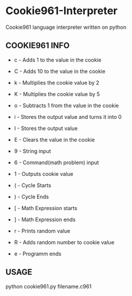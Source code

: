 # Cookie961-Interpreter
Cookie961 language interpreter written on python

## COOKIE961 INFO

* c - Adds 1 to the value in the cookie

* C - Adds 10 to the value in the cookie

* k - Multiplies the cookie value by 2

* K - Multiplies the cookie value by 5

* o - Subtracts 1 from the value in the cookie

* i - Stores the output value and turns it into 0

* I - Stores the output value

* E - Clears the value in the cookie

* 9 - String input

* 6 - Command(math problem) input

* 1 - Outputs cookie value

* ( - Cycle Starts

* ) - Cycle Ends

* [ - Math Expression starts

* ] - Math Expression ends

* r - Prints random value

* R - Adds random number to cookie value

* e - Programm ends

## USAGE

python cookie961.py filename.c961
